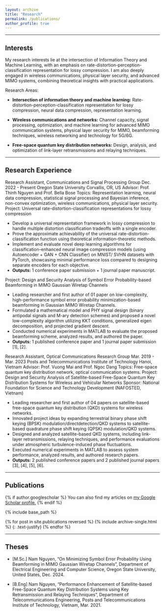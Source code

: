 ```yaml
---
layout: archive
title: "Research"
permalink: /publications/
author_profile: true
---
```


---
## Interests 
My research interests lie at the intersection of Information Theory and Machine Learning, with an emphasis on rate-distortion-perception-classification representation for lossy compression. I am also deeply engaged in wireless communications, physical layer security, and advanced MIMO systems, combining theoretical insights with practical applications.

Research Areas:
+ **Intersection of information theory and machine learning:** Rate-distortion-perception-classification representation for lossy compression, neural data compression, representation learning.

+ **Wireless communications and networks:** Channel capacity, signal processing, optimization, and machine learning for advanced MIMO communication systems, physical layer security for MIMO, beamforming techniques, wireless networking and technology for 5G/6G.

+ **Free-space quantum key distribution networks:** Design, analysis, and optimization of link-layer retransmissions and relaying techniques.

---
## Research Experience
Research Assistant, Communications and Signal Processing Group Dec. 2022 - Present
Oregon State University Corvallis, OR, US
Advisor: Prof. Thinh Nguyen and Prof. Bella Bose
Topics: Representation learning, neural data compression, statistical signal processing and Bayesian
inference, non-convex optimization, wireless communications, physical layer security.
Project: Universal rate-distortion-classification representations for lossy compression
+ Develop a universal representation framework in lossy compression to handle multiple distortion classification tradeoffs with a single encoder.
+ Prove the approximate achievability of the universal rate-distortion-classification function using theoretical information-theoretic methods.
+ Implement and evaluate novel deep learning algorithms for classification-enhanced neural image compression models (using Autoencoder + GAN + CNN Classifier) on MNIST/ SVHN datasets with PyTorch, showcasing minimal performance loss compared to designing separate encoders for each objective.
+ **Outputs:** 1 conference paper submission + 1 journal paper manuscript.

Project: Design and Security Analysis of Symbol Error Probability-based Beamforming in MIMO
Gaussian Wiretap Channels
+ Leading researcher and first author of 01 paper on low-complexity, high-performance symbol error probability minimization-based beamforming in Gaussian MIMO Wiretap Channels.
+ Formulated a mathematical model and PHY signal design (binary antipodal signals and M-ary detection schemes) and proposed a novel low-complexity algorithm utilizing KKT conditions, generalized eigen decomposition, and projected gradient descent.
+ Conducted numerical experiments in MATLAB to evaluate the proposed beamforming scheme, analyzed results, and authored the paper.
+ **Outputs:** 1 published conference paper and 1 journal paper submission [1], [2].

Research Assistant, Optical Communications Research Group Mar. 2019 - Mar. 2023
Posts and Telecommunications Institute of Technology Hanoi, Vietnam
Advisor: Prof. Vuong Mai and Prof. Ngoc Dang
Topics: Free-space quantum key distribution network, optical communication systems.
Project: Design and Security Analysis of Satellite-based Free-Space Quantum Key Distribution Systems
for Wireless and Vehicular Networks
Sponsor: National Foundation for Science and Technology Development (NAFOSTED, Vietnam)
+ Leading researcher and first author of 04 papers on satellite-based free-space quantum key distribution (QKD) systems for wireless networks.
+ Innovated project ideas by expanding terrestrial binary phase shift keying (BPSK) modulation/directdetection/QKD systems to satellite-based quadrature phase shift keying (QPSK) modulation/QKD systems.
+ Designed and analyzed satellite-based QKD systems, including link-layer retransmissions, relaying techniques, and performance evaluations under atmospheric turbulence-induced phase fluctuations.
+ Executed numerical experiments in MATLAB to assess system performance, analyzed results, and authored research papers.
+ **Outputs:** 2 published conference papers and 2 published journal papers [3], [4], [5], [6].

---
## Publications
{% if author.googlescholar %}
  You can also find my articles on <u><a href="{{author.googlescholar}}">my Google Scholar profile</a>.</u>
{% endif %}

{% include base_path %}

{% for post in site.publications reversed %}
  {% include archive-single.html %}
  {: .text-justify}
{% endfor %}

---
## Theses

+ [M.Sc.] Nam Nguyen, “On Minimizing Symbol Error Probability Using Beamforming in MIMO Gaussian Wiretap
Channels”, Department of Electrical Engineering and Computer Science, Oregon State University, United States, Dec. 2024. 

+ [B.Eng] Nam Nguyen, “Performance Enhancement of Satellite-based Free-Space Quantum Key Distribution Systems using Key Retransmission and Relaying Techniques”, Department of Telecommunications Engineering, Posts and Telecommunications Institute of Technology, Vietnam, Mar. 2021. 
